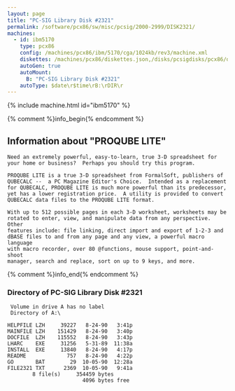 ```yaml
---
layout: page
title: "PC-SIG Library Disk #2321"
permalink: /software/pcx86/sw/misc/pcsig/2000-2999/DISK2321/
machines:
  - id: ibm5170
    type: pcx86
    config: /machines/pcx86/ibm/5170/cga/1024kb/rev3/machine.xml
    diskettes: /machines/pcx86/diskettes.json,/disks/pcsigdisks/pcx86/diskettes.json
    autoGen: true
    autoMount:
      B: "PC-SIG Library Disk #2321"
    autoType: $date\r$time\rB:\rDIR\r
---
```


{% include machine.html id="ibm5170" %}

{% comment %}info_begin{% endcomment %}

## Information about "PROQUBE LITE"

    Need an extremely powerful, easy-to-learn, true 3-D spreadsheet for
    your home or business?  Perhaps you should try this program.
    
    PROQUBE LITE is a true 3-D spreadsheet from FormalSoft, publishers of
    QUBECALC --  a PC Magazine Editor's Choice.  Intended as a replacement
    for QUBECALC, PROQUBE LITE is much more powerful than its predecessor,
    yet has a lower registration price.  A utility is provided to convert
    QUBECALC data files to the PROQUBE LITE format.
    
    With up to 512 possible pages in each 3-D worksheet, worksheets may be
    rotated to enter, view, and manipulate data from any perspective. Other
    features include: file linking, direct import and export of 1-2-3 and
    dBASE files to and from any page and any view, a powerful macro language
    with macro recorder, over 80 @functions, mouse support, point-and-shoot
    manager, search and replace, sort on up to 9 keys, and more.
{% comment %}info_end{% endcomment %}


### Directory of PC-SIG Library Disk #2321

     Volume in drive A has no label
     Directory of A:\

    HELPFILE LZH     39227   8-24-90   3:41p
    MAINFILE LZH    151429   8-24-90   3:40p
    DOCFILE  LZH    115552   8-24-90   3:43p
    LHARC    EXE     31256   5-31-89  11:38a
    INSTALL  EXE     13840   8-24-90   4:17p
    README             757   8-24-90   4:22p
    GO       BAT        29  10-05-90  12:28a
    FILE2321 TXT      2369  10-05-90   9:41a
            8 file(s)     354459 bytes
                            4096 bytes free
